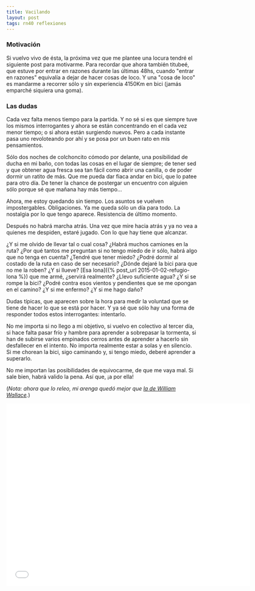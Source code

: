 ```yaml
---
title: Vacilando
layout: post
tags: rn40 reflexiones
---
```


### Motivación

Si vuelvo vivo de ésta, la próxima vez que me plantee una locura tendré el siguiente post para motivarme. Para recordar que ahora también titubeé, que estuve por entrar en razones durante las últimas 48hs, cuando "entrar en razones" equivalía a dejar de hacer cosas de loco. Y una "cosa de loco" es mandarme a recorrer sólo y sin experiencia 4150Km en bici (jamás emparché siquiera una goma).

### Las dudas

Cada vez falta menos tiempo para la partida. Y no sé si es que siempre tuve los mismos interrogantes y ahora se están concentrando en el cada vez menor tiempo; o si ahora están surgiendo nuevos. Pero a cada instante pasa uno revoloteando por ahí y se posa por un buen rato en mis pensamientos.

Sólo dos noches de colchoncito cómodo por delante, una posibilidad de ducha en mi baño, con todas las cosas en el lugar de siempre; de tener sed y que obtener agua fresca sea tan fácil como abrir una canilla, o de poder dormir un ratito de más. Que me pueda dar fiaca andar en bici, que lo patee para otro día. De tener la chance de postergar un encuentro con alguien sólo porque sé que mañana hay más tiempo...

Ahora, me estoy quedando sin tiempo. Los asuntos se vuelven impostergables. Obligaciones. Ya me queda sólo un día para todo. La nostalgia por lo que tengo aparece. Resistencia de último momento.

Después no habrá marcha atrás. Una vez que mire hacia atrás y ya no vea a quienes me despiden, estaré jugado. Con lo que hay tiene que alcanzar.

¿Y si me olvido de llevar tal o cual cosa? ¿Habrá muchos camiones en la ruta? ¿Por qué tantos me preguntan si no tengo miedo de ir sólo, habrá algo que no tenga en cuenta? ¿Tendré que tener miedo? ¿Podré dormir al costado de la ruta en caso de ser necesario? ¿Dónde dejaré la bici para que no me la roben? ¿Y si llueve? [Esa lona]({% post_url 2015-01-02-refugio-lona %}) que me armé, ¿servirá realmente? ¿Llevo suficiente agua? ¿Y si se rompe la bici? ¿Podré contra esos vientos y pendientes que se me opongan en el camino? ¿Y si me enfermo? ¿Y si me hago daño?

Dudas típicas, que aparecen sobre la hora para medir la voluntad que se tiene de hacer lo que se está por hacer. Y ya sé que sólo hay una forma de responder todos estos interrogantes: intentarlo.

No me importa si no llego a mi objetivo, si vuelvo en colectivo al tercer día, si hace falta pasar frío y hambre para aprender a sobrepasar la tormenta, si han de subirse varios empinados cerros antes de aprender a hacerlo sin desfallecer en el intento. No importa realmente estar a solas y en silencio. Si me chorean la bici, sigo caminando y, si tengo miedo, deberé aprender a superarlo.

No me importan las posibilidades de equivocarme, de que me vaya mal. Si sale bien, habrá valido la pena. Así que, ¡a por ella!

(*Nota: ahora que lo releo, mi arenga quedó mejor que [la de William Wallace](http://youtu.be/DiiQzsCYU4w).*)

<div id="william-speech">
<iframe width="640" height="480" src="//www.youtube-nocookie.com/embed/DiiQzsCYU4w?rel=0&amp;showinfo=0" frameborder="0" allowfullscreen></iframe>
</div>
